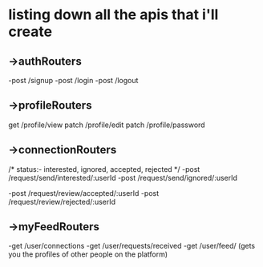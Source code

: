 # listing down all the apis that i'll create

## ->authRouters
-post /signup
-post /login
-post /logout

## ->profileRouters
get /profile/view
patch /profile/edit
patch /profile/password

## ->connectionRouters
/*  status:- interested, ignored, accepted, rejected */
-post /request/send/interested/:userId
-post /request/send/ignored/:userId

-post /request/review/accepted/:userId
-post /request/review/rejected/:userId


## ->myFeedRouters
-get /user/connections
-get /user/requests/received
-get /user/feed/ (gets you the profiles of other people on the platform)

